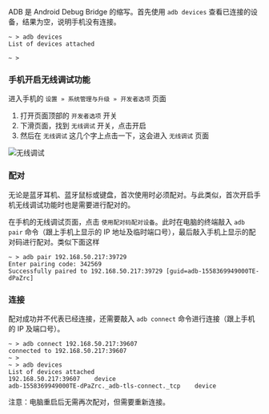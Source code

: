 ADB 是 Android Debug Bridge 的缩写。首先使用 `adb devices` 查看已连接的设备，结果为空，说明手机没有连接。

```
~ > adb devices
List of devices attached

~ >
```

### 手机开启无线调试功能

进入手机的 `设置 » 系统管理与升级 » 开发者选项` 页面

1. 打开页面顶部的 `开发者选项` 开关
2. 下滑页面，找到 `无线调试` 开关，点击开启
3. 然后在 `无线调试` 这几个字上点击一下，这会进入 `无线调试` 页面

![无线调试](https://lib.zhaiduting.work.gd/uPic/%E6%97%A0%E7%BA%BF%E8%B0%83%E8%AF%95.jpg)

### 配对

无论是蓝牙耳机、蓝牙鼠标或键盘，首次使用时必须配对。与此类似，首次开启手机无线调试功能时也是需要进行配对的。

在手机的无线调试页面，点击 `使用配对码配对设备`。此时在电脑的终端敲入 `adb pair` 命令（跟上手机上显示的 IP 地址及临时端口号），最后敲入手机上显示的配对码进行配对。类似下面这样

```
~ > adb pair 192.168.50.217:39729
Enter pairing code: 342569
Successfully paired to 192.168.50.217:39729 [guid=adb-1558369949000TE-dPaZrc]
```

### 连接

配对成功并不代表已经连接，还需要敲入 `adb connect` 命令进行连接（跟上手机的 IP 及端口号）。

```
~ > adb connect 192.168.50.217:39607
connected to 192.168.50.217:39607
~ >
~ > adb devices
List of devices attached
192.168.50.217:39607	device
adb-1558369949000TE-dPaZrc._adb-tls-connect._tcp	device
```

注意：电脑重启后无需再次配对，但需要重新连接。
